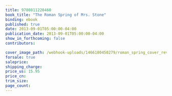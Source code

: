 ```yaml
---
title: 9780811220460
book_title: "The Roman Spring of Mrs. Stone"
binding: ebook
published: true
date: 2013-09-01T05:00:00-04:00
publication_date: 2013-09-01T05:00:00-04:00
show_in_forthcoming: false
contributors:

cover_image_path: /webhook-uploads/1466180450279/roman_spring_cover_rev.jpg
forsale: true
saleprice:
shipping_charge:
price_us: 15.95
price_cn:
trim_size:
page_count:
---
```


